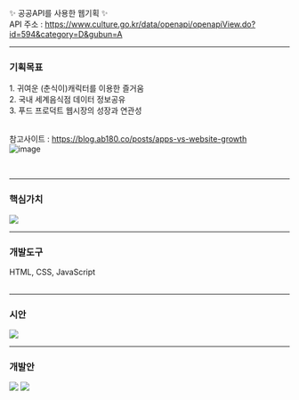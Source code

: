 ✨ 공공API를 사용한 웹기획 ✨ <br>
API 주소 : https://www.culture.go.kr/data/openapi/openapiView.do?id=594&category=D&gubun=A
<br>
<hr>
<h3>기획목표</h3>
1. 귀여운 (춘식이)캐릭터를 이용한 즐거움 <br>
2. 국내 세계음식점 데이터 정보공유 <br>
3. 푸드 프로덕트 웹시장의 성장과 연관성 <br><br>

참고사이트 :  https://blog.ab180.co/posts/apps-vs-website-growth <br>
![image](https://github.com/LeeYoungin09/practice2/assets/162850969/31bef324-26eb-4fcb-9dab-569590c59d23)

<br>
<hr>
<h3>핵심가치</h3>
<a href='https://ifh.cc/v-0vb3j4' target='_blank'><img src='https://ifh.cc/g/0vb3j4.png' border='0'></a>
<br>

<hr>
<h3>개발도구</h3>
HTML, CSS, JavaScript<br>
<br>

<hr>
<h3>시안</h3>
<a href='https://ifh.cc/v-96qWX7' target='_blank'><img src='https://ifh.cc/g/96qWX7.png' border='0'></a>

<br>
<hr>
<h3>개발안</h3>
<a href='https://ifh.cc/v-G5j1j0' target='_blank'><img src='https://ifh.cc/g/G5j1j0.jpg' border='0'></a>
<a href='https://ifh.cc/v-JLVD5S' target='_blank'><img src='https://ifh.cc/g/JLVD5S.png' border='0'></a>
